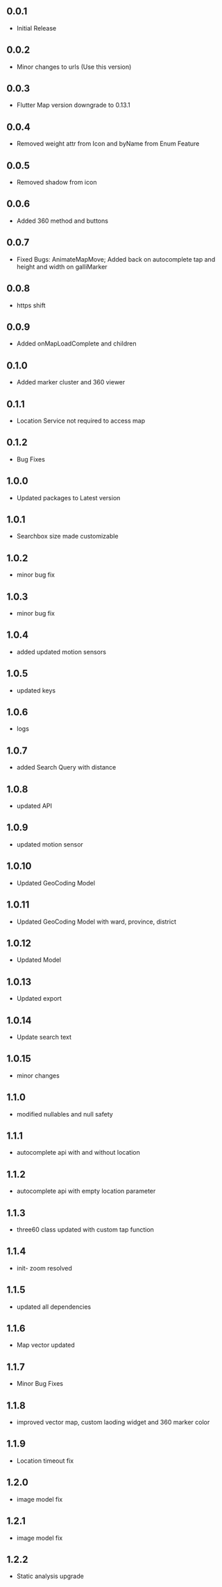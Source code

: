 ## 0.0.1

* Initial Release

## 0.0.2

* Minor changes to urls (Use this version)

## 0.0.3

* Flutter Map version downgrade to 0.13.1

## 0.0.4

* Removed weight attr from Icon and byName from Enum Feature

## 0.0.5

* Removed shadow from icon

## 0.0.6

* Added 360 method and buttons

## 0.0.7

* Fixed Bugs: AnimateMapMove; Added back on autocomplete tap and height and width on galliMarker

## 0.0.8

* https shift

## 0.0.9

* Added onMapLoadComplete and children

## 0.1.0

* Added marker cluster and 360 viewer

## 0.1.1

* Location Service not required to access map

## 0.1.2

* Bug Fixes

## 1.0.0

* Updated packages to Latest version

## 1.0.1

* Searchbox size made customizable

## 1.0.2

* minor bug fix

## 1.0.3

* minor bug fix

## 1.0.4

* added updated motion sensors

## 1.0.5

* updated keys

## 1.0.6

* logs

## 1.0.7

* added Search Query with distance

## 1.0.8

* updated API

## 1.0.9

* updated motion sensor

## 1.0.10

* Updated GeoCoding Model

## 1.0.11

* Updated GeoCoding Model with ward, province, district

## 1.0.12

* Updated Model

## 1.0.13

* Updated export

## 1.0.14

* Update search text

## 1.0.15

* minor changes

## 1.1.0

* modified nullables and null safety

## 1.1.1

* autocomplete api with and without location

## 1.1.2

* autocomplete api with empty location parameter

## 1.1.3

* three60 class updated with custom tap function

## 1.1.4

* init- zoom resolved

## 1.1.5

* updated all dependencies 

## 1.1.6

* Map vector updated 

## 1.1.7

* Minor Bug Fixes

## 1.1.8

* improved vector map, custom laoding widget and 360 marker color

## 1.1.9

* Location timeout fix

## 1.2.0

* image model fix

## 1.2.1

* image model fix

## 1.2.2

* Static analysis upgrade